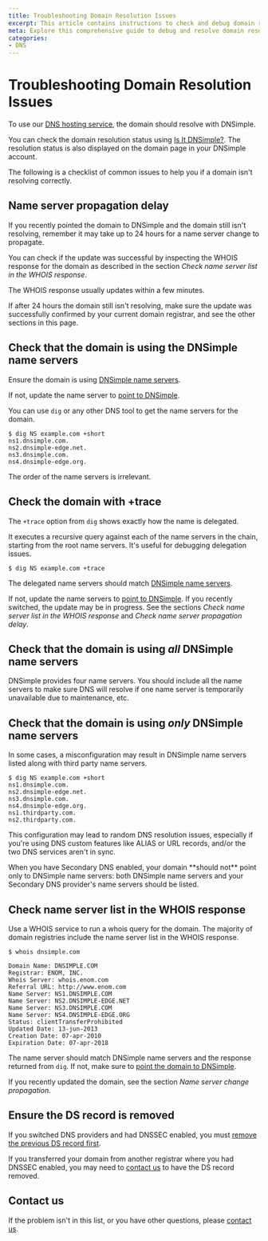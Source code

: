 ```yaml
---
title: Troubleshooting Domain Resolution Issues
excerpt: This article contains instructions to check and debug domain resolution issues.
meta: Explore this comprehensive guide to debug and resolve domain resolution issues effectively, ensuring your website is accessible and functioning properly.
categories:
- DNS
---
```


# Troubleshooting Domain Resolution Issues

To use our [DNS hosting service](/articles/dns-hosting), the domain should resolve with DNSimple.

You can check the domain resolution status using [Is It DNSimple?](http://isitdnsimple.com/). The resolution status is also displayed on the domain page in your DNSimple account.

The following is a checklist of common issues to help you if a domain isn't resolving correctly.


## Name server propagation delay

If you recently pointed the domain to DNSimple and the domain still isn't resolving, remember it may take up to 24 hours for a name server change to propagate.

You can check if the update was successful by inspecting the WHOIS response for the domain as described in the section *Check name server list in the WHOIS response*.

The WHOIS response usually updates within a few minutes.

If after 24 hours the domain still isn't resolving, make sure the update was successfully confirmed by your current domain registrar, and see the other sections in this page.


## Check that the domain is using the DNSimple name servers

Ensure the domain is using [DNSimple name servers](/articles/dnsimple-nameservers).

If not, update the name server to [point to DNSimple](/articles/pointing-domain-to-dnsimple).

You can use `dig` or any other DNS tool to get the name servers for the domain.

~~~
$ dig NS example.com +short
ns1.dnsimple.com.
ns2.dnsimple-edge.net.
ns3.dnsimple.com.
ns4.dnsimple-edge.org.
~~~

The order of the name servers is irrelevant.


## Check the domain with +trace

The `+trace` option from `dig` shows exactly how the name is delegated.

It executes a recursive query against each of the name servers in the chain, starting from the root name servers. It's useful for debugging delegation issues.

~~~
$ dig NS example.com +trace
~~~

The delegated name servers should match [DNSimple name servers](/articles/dnsimple-nameservers).

If not, update the name servers to [point to DNSimple](/articles/pointing-domain-to-dnsimple). If you recently switched, the update may be in progress. See the sections *Check name server list in the WHOIS response* and *Check name server propagation delay*.


## Check that the domain is using *all* DNSimple name servers

DNSimple provides four name servers. You should include all the name servers to make sure DNS will resolve if one name server is temporarily unavailable due to maintenance, etc.


## Check that the domain is using *only* DNSimple name servers

In some cases, a misconfiguration may result in DNSimple name servers listed along with third party name servers.

~~~
$ dig NS example.com +short
ns1.dnsimple.com.
ns2.dnsimple-edge.net.
ns3.dnsimple.com.
ns4.dnsimple-edge.org.
ns1.thirdparty.com.
ns2.thirdparty.com.
~~~

This configuration may lead to random DNS resolution issues, especially if you're using DNS custom features like ALIAS or URL records, and/or the two DNS services aren't in sync.

<note>
When you have Secondary DNS enabled, your domain **should not** point only to DNSimple name servers: both DNSimple name servers and your Secondary DNS provider's name servers should be listed.
</note>


## Check name server list in the WHOIS response

Use a WHOIS service to run a whois query for the domain. The majority of domain registries include the name server list in the WHOIS response.

~~~
$ whois dnsimple.com

Domain Name: DNSIMPLE.COM
Registrar: ENOM, INC.
Whois Server: whois.enom.com
Referral URL: http://www.enom.com
Name Server: NS1.DNSIMPLE.COM
Name Server: NS2.DNSIMPLE-EDGE.NET
Name Server: NS3.DNSIMPLE.COM
Name Server: NS4.DNSIMPLE-EDGE.ORG
Status: clientTransferProhibited
Updated Date: 13-jun-2013
Creation Date: 07-apr-2010
Expiration Date: 07-apr-2018
~~~

The name server should match DNSimple name servers and the response returned from `dig`. If not, make sure to [point the domain to DNSimple](/articles/pointing-domain-to-dnsimple).

If you recently updated the domain, see the section *Name server change propagation*.

## Ensure the DS record is removed

If you switched DNS providers and had DNSSEC enabled, you must [remove the previous DS record first](/articles/ds-records-changing-dns).

If you transferred your domain from another registrar where you had DNSSEC enabled, you may need to [contact us](https://dnsimple.com/contact) to have the DS record removed.

## Contact us

If the problem isn't in this list, or you have other questions, please [contact us](https://dnsimple.com/contact).
